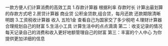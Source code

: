 一款方便人们计算消费的高效工具
1.存款计算器 根据利率 存款时长 计算出最划算的存款方式吧
2.房贷计算器 商业贷 公积金贷款,组合贷，每月还款 还款期限清晰明朗
3.工资税收计算器 收入 五险1金 查看自己为国家交了多少税吧
4.理财计算器 合理规划自己的财富
5.生活小工具 计算生活中的点点滴滴
第二：收支记录的情况 每天记录自己的消费和收入更好地额管理自己的财富
第三：丰富的个人中心 为你提供更加详细的信息
